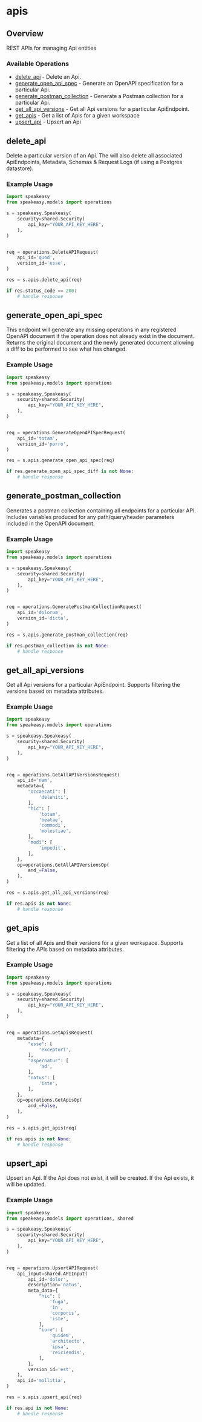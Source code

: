 # apis

## Overview

REST APIs for managing Api entities

### Available Operations

* [delete_api](#delete_api) - Delete an Api.
* [generate_open_api_spec](#generate_open_api_spec) - Generate an OpenAPI specification for a particular Api.
* [generate_postman_collection](#generate_postman_collection) - Generate a Postman collection for a particular Api.
* [get_all_api_versions](#get_all_api_versions) - Get all Api versions for a particular ApiEndpoint.
* [get_apis](#get_apis) - Get a list of Apis for a given workspace
* [upsert_api](#upsert_api) - Upsert an Api

## delete_api

Delete a particular version of an Api. The will also delete all associated ApiEndpoints, Metadata, Schemas & Request Logs (if using a Postgres datastore).

### Example Usage

```python
import speakeasy
from speakeasy.models import operations

s = speakeasy.Speakeasy(
    security=shared.Security(
        api_key="YOUR_API_KEY_HERE",
    ),
)


req = operations.DeleteAPIRequest(
    api_id='quod',
    version_id='esse',
)

res = s.apis.delete_api(req)

if res.status_code == 200:
    # handle response
```

## generate_open_api_spec

This endpoint will generate any missing operations in any registered OpenAPI document if the operation does not already exist in the document.
Returns the original document and the newly generated document allowing a diff to be performed to see what has changed.

### Example Usage

```python
import speakeasy
from speakeasy.models import operations

s = speakeasy.Speakeasy(
    security=shared.Security(
        api_key="YOUR_API_KEY_HERE",
    ),
)


req = operations.GenerateOpenAPISpecRequest(
    api_id='totam',
    version_id='porro',
)

res = s.apis.generate_open_api_spec(req)

if res.generate_open_api_spec_diff is not None:
    # handle response
```

## generate_postman_collection

Generates a postman collection containing all endpoints for a particular API. Includes variables produced for any path/query/header parameters included in the OpenAPI document.

### Example Usage

```python
import speakeasy
from speakeasy.models import operations

s = speakeasy.Speakeasy(
    security=shared.Security(
        api_key="YOUR_API_KEY_HERE",
    ),
)


req = operations.GeneratePostmanCollectionRequest(
    api_id='dolorum',
    version_id='dicta',
)

res = s.apis.generate_postman_collection(req)

if res.postman_collection is not None:
    # handle response
```

## get_all_api_versions

Get all Api versions for a particular ApiEndpoint.
Supports filtering the versions based on metadata attributes.

### Example Usage

```python
import speakeasy
from speakeasy.models import operations

s = speakeasy.Speakeasy(
    security=shared.Security(
        api_key="YOUR_API_KEY_HERE",
    ),
)


req = operations.GetAllAPIVersionsRequest(
    api_id='nam',
    metadata={
        "occaecati": [
            'deleniti',
        ],
        "hic": [
            'totam',
            'beatae',
            'commodi',
            'molestiae',
        ],
        "modi": [
            'impedit',
        ],
    },
    op=operations.GetAllAPIVersionsOp(
        and_=False,
    ),
)

res = s.apis.get_all_api_versions(req)

if res.apis is not None:
    # handle response
```

## get_apis

Get a list of all Apis and their versions for a given workspace.
Supports filtering the APIs based on metadata attributes.

### Example Usage

```python
import speakeasy
from speakeasy.models import operations

s = speakeasy.Speakeasy(
    security=shared.Security(
        api_key="YOUR_API_KEY_HERE",
    ),
)


req = operations.GetApisRequest(
    metadata={
        "esse": [
            'excepturi',
        ],
        "aspernatur": [
            'ad',
        ],
        "natus": [
            'iste',
        ],
    },
    op=operations.GetApisOp(
        and_=False,
    ),
)

res = s.apis.get_apis(req)

if res.apis is not None:
    # handle response
```

## upsert_api

Upsert an Api. If the Api does not exist, it will be created.
If the Api exists, it will be updated.

### Example Usage

```python
import speakeasy
from speakeasy.models import operations, shared

s = speakeasy.Speakeasy(
    security=shared.Security(
        api_key="YOUR_API_KEY_HERE",
    ),
)


req = operations.UpsertAPIRequest(
    api_input=shared.APIInput(
        api_id='dolor',
        description='natus',
        meta_data={
            "hic": [
                'fuga',
                'in',
                'corporis',
                'iste',
            ],
            "iure": [
                'quidem',
                'architecto',
                'ipsa',
                'reiciendis',
            ],
        },
        version_id='est',
    ),
    api_id='mollitia',
)

res = s.apis.upsert_api(req)

if res.api is not None:
    # handle response
```

